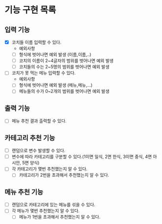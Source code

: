 # 기능 구현 목록
## 입력 기능
- [x] 코치들 이름 입력할 수 있다.
  - 예외사항
  - [ ] 형식에 벗어나면 예외 발생 (이름,이름,..)
  - [ ] 코치의 이름이 2~4글자의 범위를 벗어나면 예외 발생
  - [ ] 코치들의 수는 2~5명의 범위를 벗어나면 예외 발생

- [ ] 코치가 못 먹는 메뉴 입력할 수 있다.
  - 예외사항
  - [ ] 형식에 벗어나면 예외 발생 (메뉴,메뉴,...)
  - [ ] 메뉴들의 수가 0~2개의 범위를 벗어나면 예외 발생

## 출력 기능
- [ ] 메뉴 추천 결과 출력할 수 있다.

## 카테고리 추천 기능
- [ ] 랜덤으로 변수 발생할 수 있다. 
- [ ] 변수에 따라 카테고리를 구분할 수 있다.(1이면 일식, 2면 한식, 3이면 중식, 4면 아시안, 5면 양식)
- [ ] 각 카테고리가 몇번 추천했는지 알 수 있다.
  - [ ] 카테고리가 2번을 초과해서 추천했는지 알 수 있다.

## 메뉴 추천 기능
- [ ] 랜덤으로 카테고리에 있는 메뉴를 섞을 수 있다.
- [ ] 각 메뉴가 몇번 추천했는지 알 수 있다.
  - [ ] 메뉴가 1번을 초과해서 추천했는지 알 수 있다.